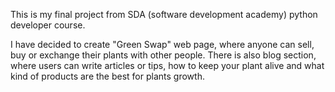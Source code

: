 This is my final project from SDA (software development academy) python developer course.

I have decided to create "Green Swap" web page, where anyone can sell, buy or exchange their plants with other people. There is also blog section, where users can write articles or tips, how to keep your plant alive and what kind of products are the best for plants growth.